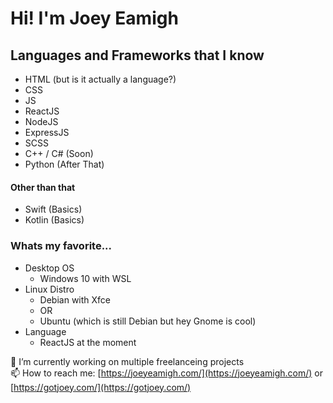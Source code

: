 # Hi! I'm Joey Eamigh

## Languages and Frameworks that I know

* HTML (but is it actually a language?)
* CSS
* JS
* ReactJS
* NodeJS
* ExpressJS
* SCSS
* C++ / C# (Soon)
* Python (After That)

#### Other than that

* Swift (Basics)
* Kotlin (Basics)

### Whats my favorite...

* Desktop OS
    * Windows 10 with WSL
* Linux Distro
    * Debian with Xfce
    * OR
    * Ubuntu (which is still Debian but hey Gnome is cool)
* Language
    * ReactJS at the moment

🔭 I’m currently working on multiple freelanceing projects<br>
📫 How to reach me: [https://joeyeamigh.com/](https://joeyeamigh.com/) or [https://gotjoey.com/](https://gotjoey.com/)


